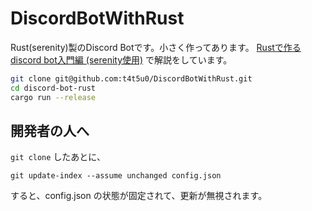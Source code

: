 # DiscordBotWithRust

Rust(serenity)製のDiscord Botです。小さく作ってあります。
[Rustで作るdiscord bot入門編 (serenity使用)](https://zenn.dev/t4t5u0/articles/cd731e0293cf224cb4dc) で解説をしています。



```bash
git clone git@github.com:t4t5u0/DiscordBotWithRust.git
cd discord-bot-rust
cargo run --release
```


## 開発者の人へ
`git clone` したあとに、
```
git update-index --assume unchanged config.json
```
すると、config.json の状態が固定されて、更新が無視されます。
